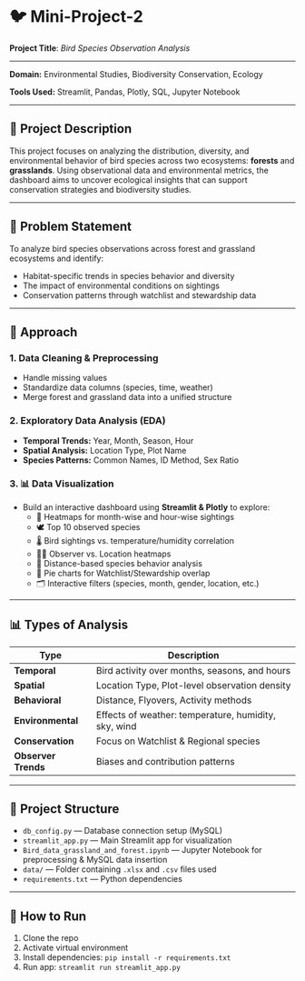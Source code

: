 # 🐦 Mini-Project-2
**Project Title**: *Bird Species Observation Analysis*

---

**Domain:** Environmental Studies, Biodiversity Conservation, Ecology

**Tools Used:** Streamlit, Pandas, Plotly, SQL, Jupyter Notebook

---

## 🚀 Project Description

This project focuses on analyzing the distribution, diversity, and environmental behavior of bird species across two ecosystems: **forests** and **grasslands**. Using observational data and environmental metrics, the dashboard aims to uncover ecological insights that can support conservation strategies and biodiversity studies.

---

## 🎯 Problem Statement

To analyze bird species observations across forest and grassland ecosystems and identify:
- Habitat-specific trends in species behavior and diversity
- The impact of environmental conditions on sightings
- Conservation patterns through watchlist and stewardship data

---

## 🧭 Approach

### 1. Data Cleaning & Preprocessing
- Handle missing values
- Standardize data columns (species, time, weather)
- Merge forest and grassland data into a unified structure

### 2. Exploratory Data Analysis (EDA)
- **Temporal Trends:** Year, Month, Season, Hour
- **Spatial Analysis:** Location Type, Plot Name
- **Species Patterns:** Common Names, ID Method, Sex Ratio

### 3. 📊 Data Visualization
- Build an interactive dashboard using **Streamlit & Plotly** to explore:
  - 📅 Heatmaps for month-wise and hour-wise sightings  
  - 🕊️ Top 10 observed species  
  - 🌡️ Bird sightings vs. temperature/humidity correlation  
  - 🧍‍♂️ Observer vs. Location heatmaps  
  - 📌 Distance-based species behavior analysis  
  - 🛑 Pie charts for Watchlist/Stewardship overlap  
  - 🗂️ Interactive filters (species, month, gender, location, etc.)

---

## 📊 Types of Analysis

| Type              | Description |
|-------------------|-------------|
| **Temporal**       | Bird activity over months, seasons, and hours |
| **Spatial**        | Location Type, Plot-level observation density |
| **Behavioral**     | Distance, Flyovers, Activity methods |
| **Environmental**  | Effects of weather: temperature, humidity, sky, wind |
| **Conservation**   | Focus on Watchlist & Regional species |
| **Observer Trends**| Biases and contribution patterns |

---

## 📂 Project Structure

- `db_config.py` — Database connection setup (MySQL)
- `streamlit_app.py` — Main Streamlit app for visualization
- `Bird_data_grassland_and_forest.ipynb` — Jupyter Notebook for preprocessing & MySQL data insertion
- `data/` — Folder containing `.xlsx` and `.csv` files used
- `requirements.txt` — Python dependencies

---

## 🚀 How to Run
1. Clone the repo
2. Activate virtual environment
3. Install dependencies: `pip install -r requirements.txt`
4. Run app: `streamlit run streamlit_app.py`





